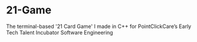 # 21-Game
The terminal-based '21 Card Game' I made in C++ for PointClickCare’s Early Tech Talent Incubator Software Engineering
